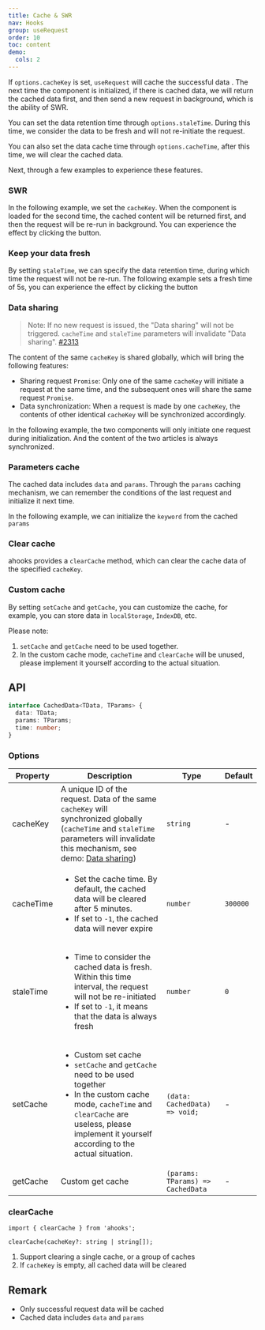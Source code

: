 ```yaml
---
title: Cache & SWR
nav: Hooks
group: useRequest
order: 10
toc: content
demo:
  cols: 2
---
```


If `options.cacheKey` is set, `useRequest` will cache the successful data . The next time the component is initialized, if there is cached data, we will return the cached data first, and then send a new request in background, which is the ability of SWR.

You can set the data retention time through `options.staleTime`. During this time, we consider the data to be fresh and will not re-initiate the request.

You can also set the data cache time through `options.cacheTime`, after this time, we will clear the cached data.

Next, through a few examples to experience these features.

### SWR

In the following example, we set the `cacheKey`. When the component is loaded for the second time, the cached content will be returned first, and then the request will be re-run in background. You can experience the effect by clicking the button.

<code src="./demo/cacheKey.tsx"></code>

### Keep your data fresh

By setting `staleTime`, we can specify the data retention time, during which time the request will not be re-run. The following example sets a fresh time of 5s, you can experience the effect by clicking the button

<code src="./demo/staleTime.tsx"></code>

### Data sharing

> Note: If no new request is issued, the "Data sharing" will not be triggered. `cacheTime` and `staleTime` parameters will invalidate "Data sharing". [#2313](https://github.com/alibaba/hooks/issues/2313)

The content of the same `cacheKey` is shared globally, which will bring the following features:

- Sharing request `Promise`: Only one of the same `cacheKey` will initiate a request at the same time, and the subsequent ones will share the same request `Promise`.
- Data synchronization: When a request is made by one `cacheKey`, the contents of other identical `cacheKey` will be synchronized accordingly.

In the following example, the two components will only initiate one request during initialization. And the content of the two articles is always synchronized.

<code src="./demo/share.tsx"></code>

### Parameters cache

The cached data includes `data` and `params`. Through the `params` caching mechanism, we can remember the conditions of the last request and initialize it next time.

In the following example, we can initialize the `keyword` from the cached `params`

<code src="./demo/params.tsx"></code>

### Clear cache

ahooks provides a `clearCache` method, which can clear the cache data of the specified `cacheKey`.

<code src="./demo/clearCache.tsx"></code>

### Custom cache

By setting `setCache` and `getCache`, you can customize the cache, for example, you can store data in `localStorage`, `IndexDB`, etc.

Please note:

1. `setCache` and `getCache` need to be used together.
2. In the custom cache mode, `cacheTime` and `clearCache` will be unused, please implement it yourself according to the actual situation.

<code src="./demo/setCache.tsx"></code>

## API

```ts
interface CachedData<TData, TParams> {
  data: TData;
  params: TParams;
  time: number;
}
```

### Options

| Property  | Description                                                                                                                                                                                                                                   | Type                              | Default  |
| --------- | --------------------------------------------------------------------------------------------------------------------------------------------------------------------------------------------------------------------------------------------- | --------------------------------- | -------- |
| cacheKey  | A unique ID of the request. Data of the same `cacheKey` will synchronized globally (`cacheTime` and `staleTime` parameters will invalidate this mechanism, see demo: [Data sharing](#data-sharing))                                           | `string`                          | -        |
| cacheTime | <ul><li> Set the cache time. By default, the cached data will be cleared after 5 minutes.</li><li> If set to `-1`, the cached data will never expire</li></ul>                                                                                | `number`                          | `300000` |
| staleTime | <ul><li> Time to consider the cached data is fresh. Within this time interval, the request will not be re-initiated</li><li> If set to `-1`, it means that the data is always fresh</li></ul>                                                 | `number`                          | `0`      |
| setCache  | <ul><li> Custom set cache </li><li> `setCache` and `getCache` need to be used together</li><li> In the custom cache mode, `cacheTime` and `clearCache` are useless, please implement it yourself according to the actual situation.</li></ul> | `(data: CachedData) => void;`     | -        |
| getCache  | Custom get cache                                                                                                                                                                                                                              | `(params: TParams) => CachedData` | -        |

### clearCache

```tsx | pure
import { clearCache } from 'ahooks';

clearCache(cacheKey?: string | string[]);
```

1. Support clearing a single cache, or a group of caches
2. If `cacheKey` is empty, all cached data will be cleared

## Remark

- Only successful request data will be cached
- Cached data includes `data` and `params`
